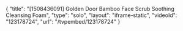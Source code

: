{
    "title": "[1508436091] Golden Door Bamboo Face Scrub   Soothing Cleansing Foam",
    "type": "solo",
    "layout": "iframe-static",
    "videoId": "123178724",
    "url": "\/tvpembed\/123178724"
}